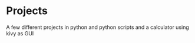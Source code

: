 # Projects

A few different projects in python and python scripts and a calculator using kivy as GUI
